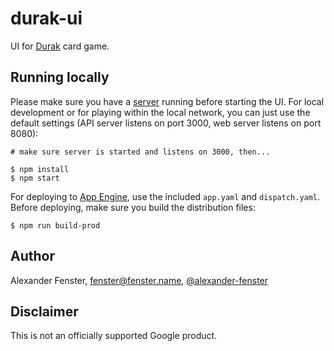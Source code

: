# durak-ui

UI for [Durak](https://en.wikipedia.org/wiki/Durak) card game.

## Running locally

Please make sure you have a [server](../durak-server/) running
before starting the UI. For local development or for playing within
the local network, you can just use the default settings (API server
listens on port 3000, web server listens on port 8080):

```
# make sure server is started and listens on 3000, then...

$ npm install
$ npm start
```

For deploying to [App Engine](https://cloud.google.com/appengine),
use the included `app.yaml` and `dispatch.yaml`. Before deploying,
make sure you build the distribution files:

```
$ npm run build-prod
```

## Author

Alexander Fenster, fenster@fenster.name,
[@alexander-fenster](https://github.com/alexander-fenster)

## Disclaimer

This is not an officially supported Google product.
